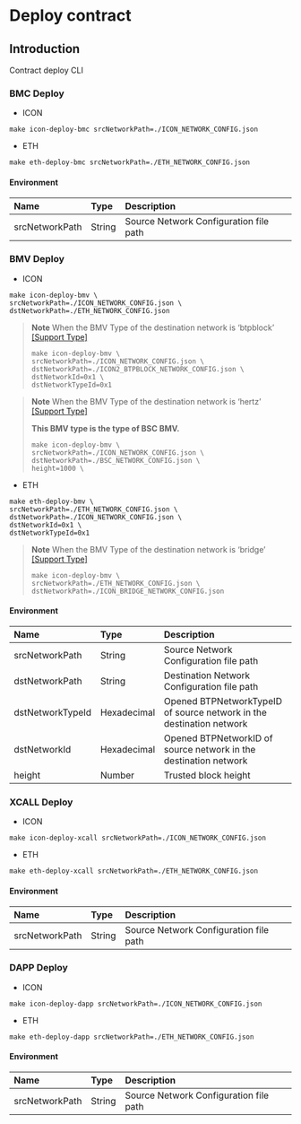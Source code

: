 # Deploy contract

## Introduction

Contract deploy CLI

### BMC Deploy

* ICON

```
make icon-deploy-bmc srcNetworkPath=./ICON_NETWORK_CONFIG.json
```

* ETH

```
make eth-deploy-bmc srcNetworkPath=./ETH_NETWORK_CONFIG.json
```

#### Environment

| Name           | Type   | Description                            |
|:---------------|:-------|:---------------------------------------|
| srcNetworkPath | String | Source Network Configuration file path |

### BMV Deploy

* ICON

```
make icon-deploy-bmv \
srcNetworkPath=./ICON_NETWORK_CONFIG.json \
dstNetworkPath=./ETH_NETWORK_CONFIG.json
```

> **Note**
> When the BMV Type of the destination network is ‘btpblock’ [[Support Type]](./network_config.md#support-type)
> ```
> make icon-deploy-bmv \
> srcNetworkPath=./ICON_NETWORK_CONFIG.json \
> dstNetworkPath=./ICON2_BTPBLOCK_NETWORK_CONFIG.json \
> dstNetworkId=0x1 \
> dstNetworkTypeId=0x1
> ```

> **Note**
> When the BMV Type of the destination network is ‘hertz’ [[Support Type]](./network_config.md#support-type)
>
> **This BMV type is the type of BSC BMV.**
> ```
> make icon-deploy-bmv \
> srcNetworkPath=./ICON_NETWORK_CONFIG.json \
> dstNetworkPath=./BSC_NETWORK_CONFIG.json \
> height=1000 \ 
> ```

* ETH

```
make eth-deploy-bmv \
srcNetworkPath=./ETH_NETWORK_CONFIG.json \
dstNetworkPath=./ICON_NETWORK_CONFIG.json \
dstNetworkId=0x1 \
dstNetworkTypeId=0x1
```

> **Note**
> When the BMV Type of the destination network is ‘bridge’ [[Support Type]](./network_config.md#support-type)
> ```
> make icon-deploy-bmv \
> srcNetworkPath=./ETH_NETWORK_CONFIG.json \
> dstNetworkPath=./ICON_BRIDGE_NETWORK_CONFIG.json
> ```


#### Environment

| Name             | Type        | Description                                                          |
|:-----------------|:------------|:---------------------------------------------------------------------|
| srcNetworkPath   | String      | Source Network Configuration file path                               |
| dstNetworkPath   | String      | Destination Network Configuration file path                          |
| dstNetworkTypeId | Hexadecimal | Opened BTPNetworkTypeID of source network in the destination network |
| dstNetworkId     | Hexadecimal | Opened BTPNetworkID of source network in the destination network     |
| height           | Number      | Trusted block height                                                 |

### XCALL Deploy

* ICON

```
make icon-deploy-xcall srcNetworkPath=./ICON_NETWORK_CONFIG.json
```

* ETH

```
make eth-deploy-xcall srcNetworkPath=./ETH_NETWORK_CONFIG.json
```

#### Environment

| Name           | Type   | Description                            |
|:---------------|:-------|:---------------------------------------|
| srcNetworkPath | String | Source Network Configuration file path |

### DAPP Deploy

* ICON

```
make icon-deploy-dapp srcNetworkPath=./ICON_NETWORK_CONFIG.json
```

* ETH

```
make eth-deploy-dapp srcNetworkPath=./ETH_NETWORK_CONFIG.json
```

#### Environment

| Name           | Type   | Description                            |
|:---------------|:-------|:---------------------------------------|
| srcNetworkPath | String | Source Network Configuration file path |